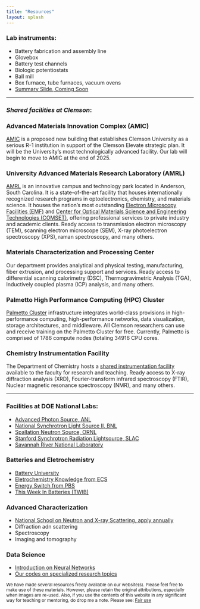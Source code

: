 ```yaml
---
title: "Resources"
layout: splash
---
```

### Lab instruments:
- Battery fabrication and assembly line
- Glovebox
- Battery test channels
- Biologic potentiostats
- Ball mill
- Box furnace, tube furnaces, vacuum ovens<br>
- [Summary Slide, Coming Soon](assets/placeholder.jpg)
<hr>

### *Shared facilities at Clemson*:
### Advanced Materials Innovation Complex (AMIC)
[AMIC](https://cecas.clemson.edu/amic/) is a proposed new building that establishes Clemson University as a serious R-1 institution in support of the Clemson Elevate strategic plan. It will be the University’s most technologically advanced facility. Our lab will begin to move to AMIC at the end of 2025.
### University Advanced Materials Research Laboratory (AMRL)
[AMRL](https://www.clemson.edu/cecas/research/facilities.html) is an innovative campus and technology park located in Anderson, South Carolina. It is a state-of-the-art facility that houses internationally recognized research programs in optoelectronics, chemistry, and materials science. It houses the nation’s most outstanding [Electron Microscopy Facilities (EMF)](https://www.clemson.edu/research/division-of-research/core-facilities/emf/capabilities/index.html) and [Center for Optical Materials Science and Engineering Technologies (COMSET)](https://www.clemson.edu/centers-institutes/comset/index.html), offering professional services to private industry and academic clients. Ready access to transmission electron microscopy (TEM), scanning electron microscope (SEM), X-ray photoelectron spectroscopy (XPS), raman spectroscopy, and many others.
### Materials Characterization and Processing Center
Our department provides analytical and physical testing, manufacturing, fiber extrusion, and processing support and services. Ready access to differential scanning calorimetry (DSC), Thermogravimetric Analysis (TGA), Inductively coupled plasma (ICP) analysis, and many others.
### Palmetto High Performance Computing (HPC) Cluster
[Palmetto Cluster](https://www.palmetto.clemson.edu/palmetto/) infrastructure integrates world-class provisions in high-performance computing, high-performance networks, data visualization, storage architectures, and middleware. All Clemson researchers can use and receive training on the Palmetto Cluster for free. Currently, Palmetto is comprised of 1786 compute nodes (totaling 34916 CPU cores.
### Chemistry Instrumentation Facility
The Department of Chemistry hosts a [shared instrumentation facility](https://scienceweb.clemson.edu/aif/) available to the faculty for research and teaching. Ready access to X-ray diffraction analysis (XRD), Fourier-transform infrared spectroscopy (FTIR), Nuclear magnetic resonance spectroscopy (NMR), and many others.
<hr>

### Facilities at DOE National Labs:
- [Advanced Photon Source, ANL](https://www.aps.anl.gov/)
- [National Synchrotron Light Source II, BNL](https://www.bnl.gov/nsls2/)
- [Spallation Neutron Source, ORNL](https://neutrons.ornl.gov/sns)
- [Stanford Synchrotron Radiation Lightsource, SLAC](https://www-ssrl.slac.stanford.edu/)
- [Savannah River National Laboratory](https://www.srnl.gov/)

### Batteries and Eletrochemistry
- [Battery University](https://batteryuniversity.com/articles)
- [Eletrochemistry Knowledge from ECS](https://knowledge.electrochem.org/)
- [Energy Switch from PBS](https://video.austinpbs.org/show/energy-switch/episodes/season/1/)
- [This Week In Batteries (TWIB)](https://www.linkedin.com/newsletters/this-week-in-batteries-twib-7028855205660172288/)

### Advanced Characterization
- [National School on Neutron and X-ray Scattering, apply annually](https://www.anl.gov/education/national-school-on-neutron-and-xray-scattering)
- Diffraction adn scattering
- Spectroscopy
- Imaging and tomography

### Data Science
- [Introduction on Neural Networks](https://www.youtube.com/playlist?list=PLZHQObOWTQDNU6R1_67000Dx_ZCJB-3pi)
- [Our codes on specialized research topics](https://github.com/donghou-lab/)

<small> We have made several resources freely available on our website(s). Please feel free to make use of these materials. However, please retain the original attributions, especially when images are re-used. Also, if you use the contents of this website in any significant way for teaching or mentoring, do drop me a note. Please see: [Fair use](http://en.wikipedia.org/wiki/Fair_use)</small>

